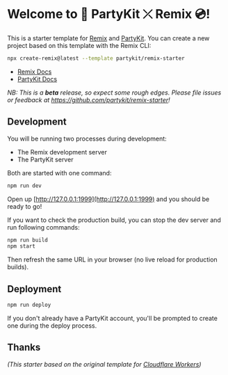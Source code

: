 # Welcome to 🎈 PartyKit ⤫ Remix 💿!

This is a starter template for [Remix](https://remix.run) and [PartyKit](https://partykit.io). You can create a new project based on this template with the Remix CLI:

```sh
npx create-remix@latest --template partykit/remix-starter
```

- [Remix Docs](https://remix.run/docs)
- [PartyKit Docs](https://docs.partykit.io/)

_NB: This is a **beta** release, so expect some rough edges. Please file issues or feedback at https://github.com/partykit/remix-starter!_

## Development

You will be running two processes during development:

- The Remix development server
- The PartyKit server

Both are started with one command:

```sh
npm run dev
```

Open up [http://127.0.0.1:1999](http://127.0.0.1:1999) and you should be ready to go!

If you want to check the production build, you can stop the dev server and run following commands:

```sh
npm run build
npm start
```

Then refresh the same URL in your browser (no live reload for production builds).

## Deployment

```sh
npm run deploy
```

If you don't already have a PartyKit account, you'll be prompted to create one during the deploy process.

## Thanks

_(This starter based on the original template for [Cloudflare Workers](https://github.com/remix-run/remix/tree/main/templates/cloudflare-workers))_
